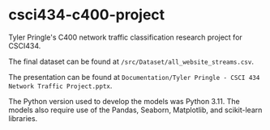 # csci434-c400-project
Tyler Pringle's C400 network traffic classification research project for CSCI434.

The final dataset can be found at `/src/Dataset/all_website_streams.csv`.

The presentation can be found at `Documentation/Tyler Pringle - CSCI 434 Network Traffic Project.pptx`.

The Python version used to develop the models was Python 3.11. The models also require use of the Pandas, Seaborn, Matplotlib, and scikit-learn libraries.
